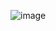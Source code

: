 ![image](https://github.com/AniketPotdar-AP/30_days_of_Javascript/assets/67656639/69492987-7dfb-4942-9abc-3a2ab9492a7a)
